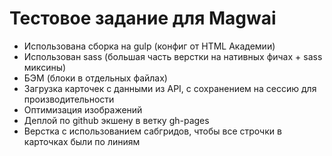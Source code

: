 # Тестовое задание для Magwai

* Использована сборка на gulp (конфиг от HTML Академии)
* Использован sass (большая часть верстки на нативных фичах + sass миксины)
* БЭМ (блоки в отдельных файлах)
* Загрузка карточек с данными из API, с сохранением на сессию для производительности
* Оптимизация изображений
* Деплой по github экшену в ветку gh-pages
* Верстка с использованием сабгридов, чтобы все строчки в карточках были по линиям

